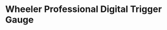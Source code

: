 # Wheeler Professional Digital Trigger Gauge

<!--
https://www.wheelertools.com/gunsmithing-tools/guages-and-scales/professional-digital-trigger-gauge/710904.html
[Manual](https://github.com/CumpsD/second-brain/raw/main/assets/guns/wheeler/1062198-Wheeler-Professional-Digital-Trigger-Gauge-Instructions-rev-B-PROOF.pdf)
[Wheeler Professional Digital Trigger Gauge Use & Review](https://youtu.be/617j2M9SBYc)
-->
